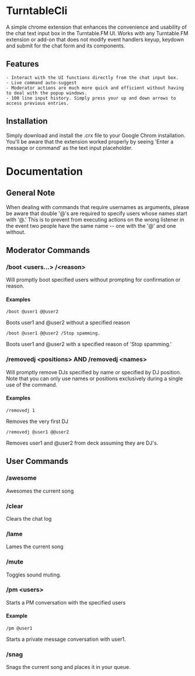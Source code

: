# TurntableCli

A simple chrome extension that enhances the convenience and usability of the chat text input box in the Turntable.FM UI. Works with any Turntable.FM extension or add-on that does not modify event handlers keyup, keydown and submit for the chat form and its components.

## Features
	- Interact with the UI functions directly from the chat input box.
	- Live command auto-suggest
	- Moderator actions are much more quick and efficient without having to deal with the popup windows.
	- 100 line input history. Simply press your up and down arrows to access previous entries. 

## Installation

Simply download and install the .crx file to your Google Chrom installation. You'll be aware that the extension worked properly by seeing 'Enter a message or command' as the text input placeholder.

# Documentation

## General Note

When dealing with commands that require usernames as arguments, please be aware that double '@'s are required to specify users whose names start with '@.' This is to prevent from executing actions on the wrong listener in the event two people have the same name -- one with the '@' and one without.

## Moderator Commands

### /boot \<users...\> /\<reason\>

Will promptly boot specified users without prompting for confirmation or reason.

#### Examples

	/boot @user1 @@user2

Boots user1 and @user2 without a specified reason

	/boot @user1 @@user2 /Stop spamming.

Boots user1 and @user2 with a specified reason of 'Stop spamming.'

### /removedj \<positions\> AND /removedj \<names\>

Will promptly remove DJs specified by name or specified by DJ position. Note that you can only use names or positions exclusively during a single use of the command.

#### Examples

	/removedj 1

Removes the very first DJ

	/removedj @user1 @@user2

Removes user1 and @user2 from deck assuming they are DJ's.

## User Commands

### /awesome

Awesomes the current song

### /clear

Clears the chat log

### /lame

Lames the current song

### /mute

Toggles sound muting.

### /pm \<users\>

Starts a PM conversation with the specified users

#### Example

	/pm @user1

Starts a private message conversation with user1.

### /snag

Snags the current song and places it in your queue.